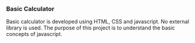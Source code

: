 ### Basic Calculator

Basic calculator is developed using HTML, CSS and javascript.
No external library is used.
The purpose of this project is to understand the basic concepts of javascript.